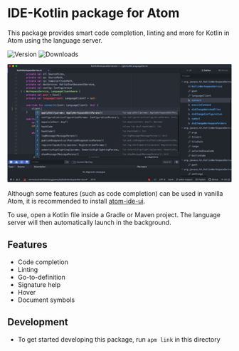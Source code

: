 # IDE-Kotlin package for Atom
This package provides smart code completion, linting and more for Kotlin in Atom using the language server.

![Version](https://img.shields.io/apm/v/ide-kotlin)
![Downloads](https://img.shields.io/apm/dm/ide-kotlin)

![Screenshot](https://raw.githubusercontent.com/fwcd/atom-ide-kotlin/master/screenshot.png)

Although some features (such as code completion) can be used in vanilla Atom, it is recommended to install [atom-ide-ui](https://atom.io/packages/atom-ide-ui).

To use, open a Kotlin file inside a Gradle or Maven project. The language server will then automatically launch in the background.

## Features
* Code completion
* Linting
* Go-to-definition
* Signature help
* Hover
* Document symbols

## Development
* To get started developing this package, run `apm link` in this directory
